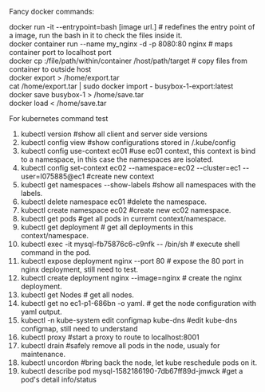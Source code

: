Fancy docker commands:

docker run -it --entrypoint=bash [image url.]  # redefines the entry point of a image, run the bash in it to check the files inside it.</br> 
docker container run --name my_nginx -d -p 8080:80 nginx    # maps container port to localhost port </br>
docker cp <containerId>:/file/path/within/container /host/path/target    # copy files from container to outside host </br>
docker export <CONTAINER ID> > /home/export.tar </br>
cat /home/export.tar | sudo docker import - busybox-1-export:latest  </br>
docker save busybox-1 > /home/save.tar   </br>
docker load < /home/save.tar     </br>


For kubernetes command test

1. kubectl version #show all client and server side versions </br>
2. kubectl config view #show configurations stored in <UserHome>/.kube/config </br>
3. kubectl config use-context ec01 #use ec01 context, this context is bind to a namespace, in this case the namespaces are isolated. </br>
4. kubectl config set-context ec02 --namespace=ec02 --cluster=ec1 --user=I075885@ec1  #create new context
5. kubectl get namespaces --show-labels  #show all namespaces with the labels. </br>
6. kubectl delete namespace ec01 #delete the namespace. </br>
7. kubectl create namespace ec02 #create new ec02 namespace. </br>
8. kubectl get pods #get all pods in curremt context/namespace. </br>
9. kubectl get deployment # get all deployments in this context/namespace. </br>
10. kubectl exec -it mysql-fb75876c6-c9nfk -- /bin/sh  # execute shell command in the pod. </br>
11. kubectl expose deployment nginx --port 80 # expose the 80 port in nginx deployment, still need to test. </br>
12. kubectl create deployment nginx --image=nginx    # create the nginx deployment. </br>
13. kubectl get Nodes  # get all nodes. </br>
14. kubectl get no ec1-p1-686bn -o yaml. # get the node configuration with yaml output. </br> 
15. kubectl -n kube-system edit configmap kube-dns    #edit kube-dns configmap, still need to understand    </br> 
16. kubectl proxy #start a proxy to route to localhost:8001 </br>
17. kubectl drain <node name> #safely remove all pods in the node, usualy for maintenance. </br>
18. kubectl uncordon <node name> #bring back the node, let kube reschedule pods on it. </br>
19. kubectl describe pod mysql-1582186190-7db67ff89d-jmwck   #get a pod's detail info/status
